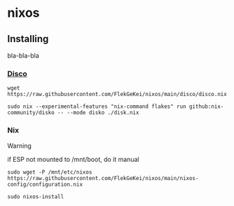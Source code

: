 # nixos

## Installing

bla-bla-bla

### [Disco](https://github.com/nix-community/disko)

```console
wget https://raw.githubusercontent.com/FlekGeKei/nixos/main/disco/disco.nix

sudo nix --experimental-features "nix-command flakes" run github:nix-community/disko -- --mode disko ./disk.nix
```

### Nix

> [!WARNING]
> if ESP not mounted to /mnt/boot, do it manual

```console
sudo wget -P /mnt/etc/nixos https://raw.githubusercontent.com/FlekGeKei/nixos/main/nixos-config/configuration.nix 

sudo nixos-install
```
